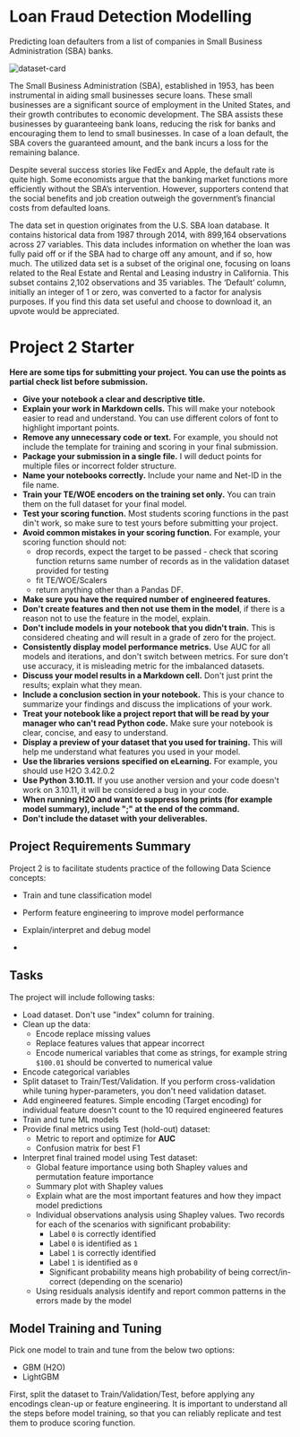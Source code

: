 # Loan Fraud Detection Modelling
 Predicting loan defaulters from a list of companies in Small Business Administration (SBA) banks.

![dataset-card](https://github.com/rbhardwaj2186/Loan-Fraud-Detection-Modelling/assets/143745073/f323920a-e89f-4c21-89aa-4de3866686f9)

The Small Business Administration (SBA), established in 1953, has been instrumental in aiding small businesses secure loans. These small businesses are a significant source of employment in the United States, and their growth contributes to economic development. The SBA assists these businesses by guaranteeing bank loans, reducing the risk for banks and encouraging them to lend to small businesses. In case of a loan default, the SBA covers the guaranteed amount, and the bank incurs a loss for the remaining balance.

Despite several success stories like FedEx and Apple, the default rate is quite high. Some economists argue that the banking market functions more efficiently without the SBA’s intervention. However, supporters contend that the social benefits and job creation outweigh the government’s financial costs from defaulted loans.

The data set in question originates from the U.S. SBA loan database. It contains historical data from 1987 through 2014, with 899,164 observations across 27 variables. This data includes information on whether the loan was fully paid off or if the SBA had to charge off any amount, and if so, how much. The utilized data set is a subset of the original one, focusing on loans related to the Real Estate and Rental and Leasing industry in California. This subset contains 2,102 observations and 35 variables. The ‘Default’ column, initially an integer of 1 or zero, was converted to a factor for analysis purposes. If you find this data set useful and choose to download it, an upvote would be appreciated.

# Project 2 Starter

**Here are some tips for submitting your project. You can use the points as partial check list before submission.**

- **Give your notebook a clear and descriptive title.** 
- **Explain your work in Markdown cells.** This will make your notebook easier to read and understand. You can use different colors of font to highlight important points.
- **Remove any unnecessary code or text.** For example, you should not include the template for training and scoring in your final submission.
- **Package your submission in a single file.** I will deduct points for multiple files or incorrect folder structure.
- **Name your notebooks correctly.** Include your name and Net-ID in the file name.
- **Train your TE/WOE encoders on the training set only.** You can train them on the full dataset for your final model.
- **Test your scoring function.** Most students scoring functions in the past din't work, so make sure to test yours before submitting your project.
- **Avoid common mistakes in your scoring function.** For example, your scoring function should not:
  - drop records, expect the target to be passed - check that scoring function returns same number of records as in the validation dataset provided for testing
  - fit TE/WOE/Scalers
  - return anything other than a Pandas DF.
- **Make sure you have the required number of engineered features.** 
- **Don't create features and then not use them in the model**, if there is a reason not to use the feature in the model, explain.
- **Don't include models in your notebook that you didn't train.** This is considered cheating and will result in a grade of zero for the project.
- **Consistently display model performance metrics.** Use AUC for all models and iterations, and don't switch between metrics. For sure don't use accuracy, it is misleading metric for the imbalanced datasets. 
- **Discuss your model results in a Markdown cell.** Don't just print the results; explain what they mean.
- **Include a conclusion section in your notebook.** This is your chance to summarize your findings and discuss the implications of your work.
- **Treat your notebook like a project report that will be read by your manager who can't read Python code.** Make sure your notebook is clear, concise, and easy to understand.
- **Display a preview of your dataset that you used for training.** This will help me understand what features you used in your model.
- **Use the libraries versions specified on eLearning.** For example, you should use H2O 3.42.0.2  
- **Use Python 3.10.11.** If you use another version and your code doesn't work on 3.10.11, it will be considered a bug in your code.
- **When running H2O and want to suppress long prints (for example model summary), include ";" at the end of the command.**
- **Don't include the dataset with your deliverables.**

## Project Requirements Summary

Project 2 is to facilitate students practice of the following Data Science concepts:
- Train and tune classification model
- Perform feature engineering to improve model performance
- Explain/interpret and debug model

- 
## Tasks

The project will include following tasks:
- Load dataset. Don't use "index" column for training.
- Clean up the data:
    - Encode replace missing values
    - Replace features values that appear incorrect
    - Encode numerical variables that come as strings, for example string `$100.01` should be converted to numerical value
- Encode categorical variables
- Split dataset to Train/Test/Validation. If you perform cross-validation while tuning hyper-parameters, you don't need validation dataset.
- Add engineered features. Simple encoding (Target encoding) for individual feature doesn't count to the 10 required engineered features
- Train and tune ML models
- Provide final metrics using Test (hold-out) dataset:
    - Metric to report and optimize for **AUC**
    - Confusion matrix for best F1
- Interpret final trained model using Test dataset:
    - Global feature importance using both Shapley values and permutation feature importance
    - Summary plot with Shapley values 
    - Explain what are the most important features and how they impact model predictions
    - Individual observations analysis using Shapley values. Two records for each of the scenarios with significant probability:
        - Label `0` is correctly identified
        - Label `0` is identified as `1`
        - Label `1` is correctly identified
        - Label `1` is identified as `0`
        - Significant probability means high probability of being correct/in-correct (depending on the scenario)
    - Using residuals analysis identify and report common patterns in the errors made by the model


## Model Training and Tuning

Pick one model to train and tune from the below two options:
- GBM (H2O)
- LightGBM


First, split the dataset to Train/Validation/Test, before applying any encodings clean-up or feature engineering. 
It is important to understand all the steps before model training, so that you can reliably replicate and test them to produce scoring function.

 
